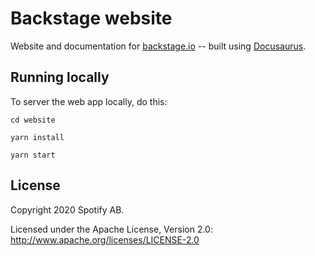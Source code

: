 # Backstage website

Website and documentation for [backstage.io](http://backstage.io) -- built using [Docusaurus](https://docusaurus.io/en/).

## Running locally

To server the web app locally, do this:
```
cd website

yarn install

yarn start
```

## License
Copyright 2020 Spotify AB.

Licensed under the Apache License, Version 2.0: http://www.apache.org/licenses/LICENSE-2.0
